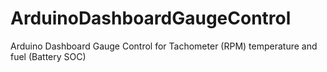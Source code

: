 # ArduinoDashboardGaugeControl
Arduino Dashboard Gauge Control for Tachometer (RPM) temperature and fuel (Battery SOC)
